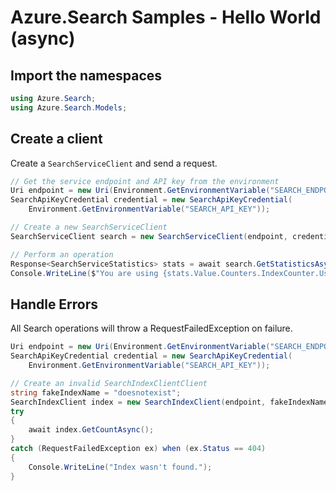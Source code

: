 # Azure.Search Samples - Hello World (async)

## Import the namespaces
```C# Snippet:Azure_Search_Tests_Samples_Namespaces
using Azure.Search;
using Azure.Search.Models;
```

## Create a client
Create a `SearchServiceClient` and send a request.
```C# Snippet:Azure_Search_Tests_Samples_CreateClientAsync
// Get the service endpoint and API key from the environment
Uri endpoint = new Uri(Environment.GetEnvironmentVariable("SEARCH_ENDPOINT"));
SearchApiKeyCredential credential = new SearchApiKeyCredential(
    Environment.GetEnvironmentVariable("SEARCH_API_KEY"));

// Create a new SearchServiceClient
SearchServiceClient search = new SearchServiceClient(endpoint, credential);

// Perform an operation
Response<SearchServiceStatistics> stats = await search.GetStatisticsAsync();
Console.WriteLine($"You are using {stats.Value.Counters.IndexCounter.Usage} indexes.");
```

## Handle Errors
All Search operations will throw a RequestFailedException on failure.
```C# Snippet:Azure_Search_Tests_Samples_HandleErrorsAsync
Uri endpoint = new Uri(Environment.GetEnvironmentVariable("SEARCH_ENDPOINT"));
SearchApiKeyCredential credential = new SearchApiKeyCredential(
    Environment.GetEnvironmentVariable("SEARCH_API_KEY"));

// Create an invalid SearchIndexClientClient
string fakeIndexName = "doesnotexist";
SearchIndexClient index = new SearchIndexClient(endpoint, fakeIndexName, credential);
try
{
    await index.GetCountAsync();
}
catch (RequestFailedException ex) when (ex.Status == 404)
{
    Console.WriteLine("Index wasn't found.");
}
```